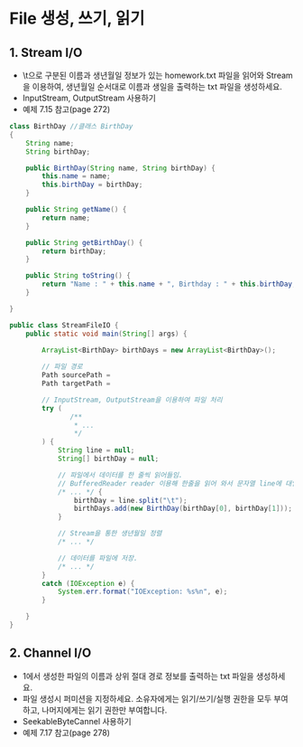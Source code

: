 # File 생성, 쓰기, 읽기
## 1. Stream I/O
* \t으로 구분된 이름과 생년월일 정보가 있는 homework.txt 파일을 읽어와 Stream을 이용하여, 생년월일 순서대로 이름과 생일을 출력하는 txt 파일을 생성하세요.
* InputStream, OutputStream 사용하기
* 예제 7.15 참고(page 272) 
```java
class BirthDay //클래스 BirthDay
{
    String name;
    String birthDay;

    public BirthDay(String name, String birthDay) {
        this.name = name;
        this.birthDay = birthDay;
    }

    public String getName() {
        return name;
    }

    public String getBirthDay() {
        return birthDay;
    }

    public String toString() {
        return "Name : " + this.name + ", Birthday : " + this.birthDay;
    }

}

public class StreamFileIO {
    public static void main(String[] args) {

        ArrayList<BirthDay> birthDays = new ArrayList<BirthDay>();
        
        // 파일 경로
        Path sourcePath = 
        Path targetPath = 

        // InputStream, OutputStream을 이용하여 파일 처리
        try (
               /**
                * ... 
                */
        ) {
            String line = null;
            String[] birthDay = null;

            // 파일에서 데이터를 한 줄씩 읽어들임.
            // BufferedReader reader 이용해 한줄을 읽어 와서 문자열 line에 대입하고 line이 널이 아니면 반복
            /* ... */ {
                birthDay = line.split("\t");
                birthDays.add(new BirthDay(birthDay[0], birthDay[1]));
            }

            // Stream을 통한 생년월일 정렬
            /* ... */

            // 데이터를 파일에 저장.
            /* ... */
        }
        catch (IOException e) {
            System.err.format("IOException: %s%n", e);
        }

    }
}
```

## 2. Channel I/O
* 1에서 생성한 파일의 이름과 상위 절대 경로 정보를 출력하는 txt 파일을 생성하세요.
* 파일 생성시 퍼미션을 지정하세요. 소유자에게는 읽기/쓰기/실행 권한을 모두 부여하고, 나머지에게는 읽기 권한만 부여합니다.
* SeekableByteCannel 사용하기 
* 예제 7.17 참고(page 278)